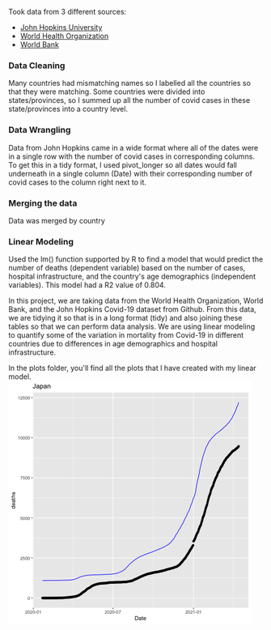 Took data from 3 different sources: <br>
- [John Hopkins University](https://github.com/CSSEGISandData/COVID-19)
- [World Health Organization](https://apps.who.int/gho/data/view.main.HS07v)
- [World Bank](https://databank.worldbank.org/source/population-estimates-and-projections/Type/TABLE/preview/on#)

### Data Cleaning
Many countries had mismatching names so I labelled all the countries so that they were matching. Some countries were divided into states/provinces, so I summed up all the number of covid cases in these state/provinces into a country level. 

### Data Wrangling
Data from John Hopkins came in a wide format where all of the dates were in a single row with the number of covid cases in corresponding columns. To get this in a tidy format, I used pivot_longer so all dates would fall underneath in a single column (Date) with their corresponding number of covid cases to the column right next to it.

### Merging the data
Data was merged by country

### Linear Modeling
Used the lm() function supported by R to find a model that would predict the number of deaths (dependent variable) based on the number of cases, hospital infrastructure, and the country's age demographics (independent variables). This model had a R2 value of 0.804.


In this project, we are taking data from the World Health Organization, World Bank, and the John Hopkins Covid-19 dataset from Github. From this data, we are tidying it so that is in a long format (tidy) and also joining these tables so that we can perform data analysis. We are using linear modeling to quantify some of the variation in mortality from Covid-19 in different countries due to differences in age demographics and hospital infrastructure. 

In the plots folder, you'll find all the plots that I have created with my linear model.
![Japan linear model plot](https://github.com/naokishami/Classwork/blob/dc745033fcc43577f4d082bfd2687c3e459f5d69/375%20-%20Data%20Science/Covid/plots/Japan.png)
